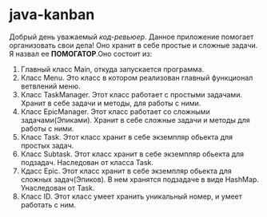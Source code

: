 # java-kanban
Добрый день уважаемый *код-ревьюер*. Данное приложение помогает организовать свои дела! Оно хранит в себе простые и сложные задачи. Я назвал ее **ПОМОГАТОР**.Оно состоит из:
1. Главный класс Main, откуда запускается программа.
2. Класс Menu. Это класс в котором реализован главный функционал ветвлений меню.
3. Класс TaskManager. Этот класс работает с простыми задачами. Хранит в себе задачи и методы, для работы с ними.
4. Класс EpicManager. Этот класс работает со сложными задачами(Эпиками). Хранит в себе сложные задачи и методы для работы с ними.
5. Класс Task. Этот класс хранит в себе экземпляр обьекта для простых задач.
6. Класс Subtask. Этот класс хранит в себе экземпляр обьекта для подзадач. Наследован от класса Task.
7. Кдасс Epic. Этот класс хранит  в себе экземпляр обьекта для сложных задач(Эпиков). В нем хранятся подзадаче в виде HashMap. Унаследован от Task.
8. Класс ID. Этот класс умеет хранить уникальный номер, и умеет работать с ним.
 

